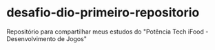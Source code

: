# desafio-dio-primeiro-repositorio
Repositório para compartilhar meus estudos do "Potência Tech iFood - Desenvolvimento de Jogos"
